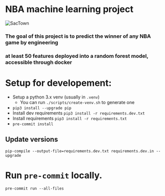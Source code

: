 # NBA machine learning project

![SacTown](https://e0.365dm.com/18/12/768x432/deaaron-fox-sacramento-kings_4531686.jpg)

### The goal of this project is to predict the winner of any NBA game by engineering

### at least 50 features deployed into a random forest model, accessible through docker

# Setup for developement:

- Setup a python 3.x venv (usually in `.venv`)
  - You can run `./scripts/create-venv.sh` to generate one
- `pip3 install --upgrade pip`
- Install dev requirements `pip3 install -r requirements.dev.txt`
- Install requirements `pip3 install -r requirements.txt`
- `pre-commit install`

## Update versions

`pip-compile --output-file=requirements.dev.txt requirements.dev.in --upgrade`

# Run `pre-commit` locally.

`pre-commit run --all-files`
